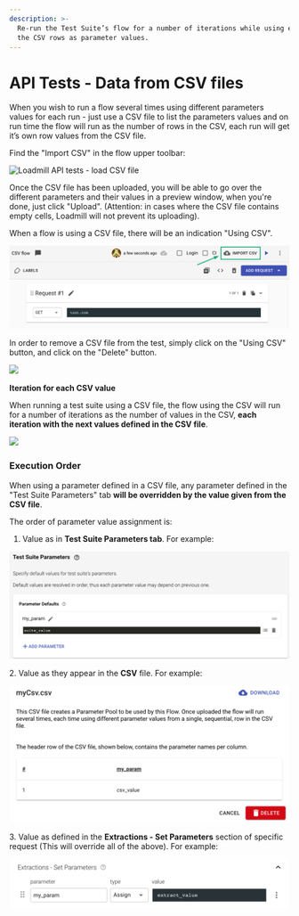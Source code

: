 ```yaml
---
description: >-
  Re-run the Test Suite’s flow for a number of iterations while using each of
  the CSV rows as parameter values.
---
```


# API Tests - Data from CSV files

When you wish to run a flow several times using different parameters values for each run - just use a CSV file to list the parameters values and on run time the flow will run as the number of rows in the CSV, each run will get it’s own row values from the CSV file.

Find the "Import CSV" in the flow upper toolbar:

![Loadmill API tests - load CSV file](../../.gitbook/assets/csv.gif)

Once the CSV file has been uploaded, you will be able to go over the different parameters and their values in a preview window, when you're done, just click "Upload". (Attention: in cases where the CSV file contains empty cells, Loadmill will not prevent its uploading).

When a flow is using a CSV file, there will be an indication "Using CSV".

![](../../.gitbook/assets/screenshot-2021-10-03t152608.146.png)

In order to remove a CSV file from the test, simply click on the "Using CSV" button, and click on the "Delete" button.

![](https://lh6.googleusercontent.com/r6nNQ0ReXJEtZ6M7yzVm1p0wCOXflhs68gni7r0phAfLe7KpXEQKJ8QMgzmbBSAxcUM4inb5LrnwCZa6FR4jxhf2vErU\_suQt3i39HdRSn\_RJ0M24QnWV3XMpuTJuA6oVPc-w4DH)

**Iteration for each CSV value**

When running a test suite using a CSV file, the flow using the CSV will run for a number of iterations as the number of values in the CSV, **each iteration with the next values defined in the CSV file**.

![](https://lh4.googleusercontent.com/8SJI1rHES86UJzwsJ9m3l2ck71TPi-HaxFCEQ4n5ohOCndnxdm8YHmvHa5tFHxyBtkttCguAV0mAdr9rDGwOxCrsuCpJ8LsVYuezE46YfhIqsLG4o0FzS9dOr2sftDS7AqaixDzu)

### Execution Order

When using a parameter defined in a CSV file, any parameter defined in the "Test Suite Parameters" tab **will be overridden by the value given from the CSV file**.

The order of parameter value assignment is:

1. Value as in **Test Suite Parameters tab**. For example:

![](../../.gitbook/assets/pasted-image-0.png)

&#x20; 2\. Value as they appear in the **CSV** file. For example:

![](../../.gitbook/assets/pasted-image-0-1-.png)

&#x20;  3\. Value as defined in the **Extractions - Set Parameters** section of specific request (This will override all of the above). For example:&#x20;

![](../../.gitbook/assets/screen-shot-2021-10-03-at-15.27.27.png)
